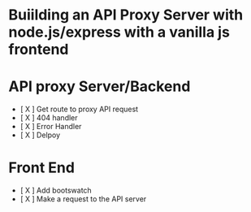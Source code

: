 # Buiilding an API Proxy Server with node.js/express with a vanilla js frontend

# API proxy Server/Backend


* [ X ] Get route to proxy API request
* [ X ] 404 handler
* [ X ] Error Handler
* [ X ] Delpoy


# Front End


* [ X ] Add bootswatch
* [ X ] Make a request to the API server


